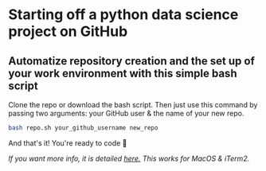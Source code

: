 # Starting off a python data science project on GitHub

## Automatize repository creation and the set up of your work environment with this simple bash script

Clone the repo or download the bash script. Then just use this command by passing two arguments: your GitHub user & the name of your new repo.

```bash
bash repo.sh your_github_username new_repo
```

And that's it! You're ready to code 🚀

_If you want more info, it is detailed [here.](https://medium.com/@fernandocostapradillo/starting-off-a-python-data-science-project-on-github-ec160fd97c63)_ _This works for MacOS & iTerm2._